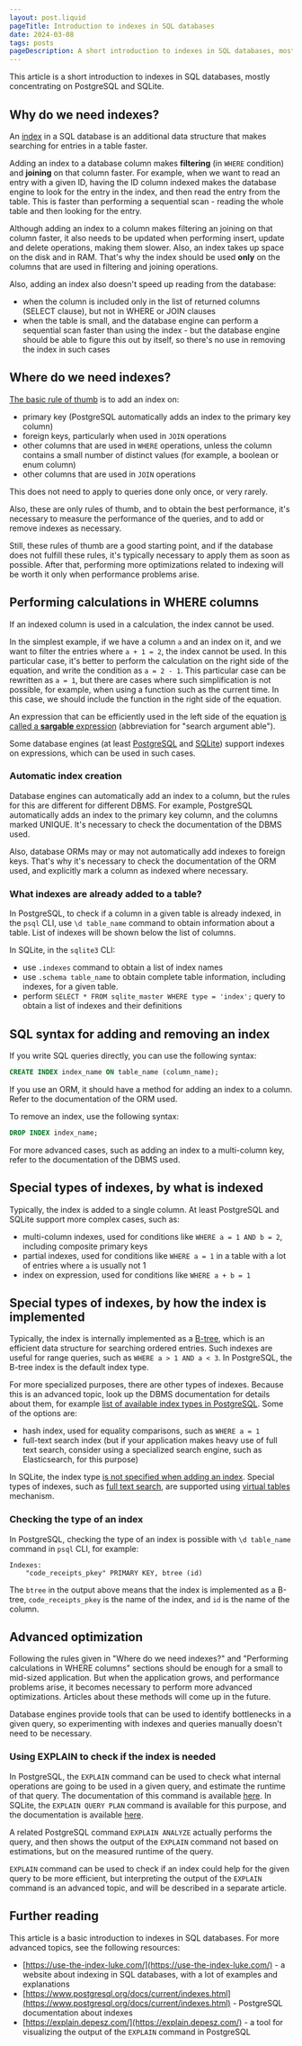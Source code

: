 ```yaml
---
layout: post.liquid
pageTitle: Introduction to indexes in SQL databases
date: 2024-03-08
tags: posts
pageDescription: A short introduction to indexes in SQL databases, mostly concentrating on PostgreSQL and SQLite.
---
```


This article is a short introduction to indexes in SQL databases, mostly concentrating on PostgreSQL and SQLite.

## Why do we need indexes?

An [index](https://en.wikipedia.org/wiki/Database_index) in a SQL database is an additional data structure that makes searching for entries in a table faster.

Adding an index to a database column makes **filtering** (in `WHERE` condition) and **joining** on that column faster. For example, when we want to read an entry with a given ID, having the ID column indexed makes the database engine to look for the entry in the index, and then read the entry from the table. This is faster than performing a sequential scan - reading the whole table and then looking for the entry.

Although adding an index to a column makes filtering an joining on that column faster, it also needs to be updated when performing insert, update and delete operations, making them slower. Also, an index takes up space on the disk and in RAM. That's why the index should be used **only** on the columns that are used in filtering and joining operations.

Also, adding an index also doesn't speed up reading from the database:
- when the column is included only in the list of returned columns (SELECT clause), but not in WHERE or JOIN clauses
- when the table is small, and the database engine can perform a sequential scan faster than using the index - but the database engine should be able to figure this out by itself, so there's no use in removing the index in such cases

## Where do we need indexes?

[The basic rule of thumb](https://dba.stackexchange.com/questions/31514/how-do-i-know-what-indexes-to-create-for-a-table) is to add an index on:
- primary key (PostgreSQL automatically adds an index to the primary key column)
- foreign keys, particularly when used in `JOIN` operations
- other columns that are used in `WHERE` operations, unless the column contains a small number of distinct values (for example, a boolean or enum column)
- other columns that are used in `JOIN` operations

This does not need to apply to queries done only once, or very rarely.

Also, these are only rules of thumb, and to obtain the best performance, it's necessary to measure the performance of the queries, and to add or remove indexes as necessary.

Still, these rules of thumb are a good starting point, and if the database does not fulfill these rules, it's typically necessary to apply them as soon as possible. After that, performing more optimizations related to indexing will be worth it only when performance problems arise.

## Performing calculations in WHERE columns

If an indexed column is used in a calculation, the index cannot be used.

In the simplest example, if we have a column `a` and an index on it, and we want to filter the entries where `a + 1 = 2`, the index cannot be used. In this particular case, it's better to perform the calculation on the right side of the equation, and write the condition as `a = 2 - 1`. This particular case can be rewritten as `a = 1`, but there are cases where such simplification is not possible, for example, when using a function such as the current time. In this case, we should include the function in the right side of the equation.

An expression that can be efficiently used in the left side of the equation [is called a **sargable** expression](https://en.wikipedia.org/wiki/Sargable) (abbreviation for "search argument able").

Some database engines (at least [PostgreSQL](https://www.postgresql.org/docs/current/indexes-expressional.html) and [SQLite](https://www.sqlite.org/lang_createindex.html)) support indexes on expressions, which can be used in such cases.

### Automatic index creation

Database engines can automatically add an index to a column, but the rules for this are different for different DBMS. For example, PostgreSQL automatically adds an index to the primary key column, and the columns marked UNIQUE. It's necessary to check the documentation of the DBMS used.

Also, database ORMs may or may not automatically add indexes to foreign keys. That's why it's necessary to check the documentation of the ORM used, and explicitly mark a column as indexed where necessary.

### What indexes are already added to a table?

In PostgreSQL, to check if a column in a given table is already indexed, in the `psql` CLI, use `\d table_name` command to obtain information about a table. List of indexes will be shown below the list of columns.

In SQLite, in the `sqlite3` CLI:
- use `.indexes` command to obtain a list of index names
- use `.schema table_name` to obtain complete table information, including indexes, for a given table.
- perform `SELECT * FROM sqlite_master WHERE type = 'index';` query to obtain a list of indexes and their definitions

## SQL syntax for adding and removing an index

If you write SQL queries directly, you can use the following syntax:

```sql
CREATE INDEX index_name ON table_name (column_name);
```

If you use an ORM, it should have a method for adding an index to a column. Refer to the documentation of the ORM used.

To remove an index, use the following syntax:

```sql
DROP INDEX index_name;
```

For more advanced cases, such as adding an index to a multi-column key, refer to the documentation of the DBMS used.

## Special types of indexes, by what is indexed

Typically, the index is added to a single column. At least PostgreSQL and SQLite support more complex cases, such as:
- multi-column indexes, used for conditions like `WHERE a = 1 AND b = 2`, including composite primary keys
- partial indexes, used for conditions like `WHERE a = 1` in a table with a lot of entries where `a` is usually not 1
- index on expression, used for conditions like `WHERE a + b = 1`

## Special types of indexes, by how the index is implemented

Typically, the index is internally implemented as a [B-tree](https://use-the-index-luke.com/sql/anatomy/the-tree), which is an efficient data structure for searching ordered entries. Such indexes are useful for range queries, such as `WHERE a > 1 AND a < 3`. In PostgreSQL, the B-tree index is the default index type.

For more specialized purposes, there are other types of indexes. Because this is an advanced topic, look up the DBMS documentation for details about them, for example [list of available index types in PostgreSQL](https://www.postgresql.org/docs/current/indexes-types.html). Some of the options are:
- hash index, used for equality comparisons, such as `WHERE a = 1`
- full-text search index (but if your application makes heavy use of full text search, consider using a specialized search engine, such as Elasticsearch, for this purpose)

In SQLite, the index type [is not specified when adding an index](https://www.sqlite.org/lang_createindex.html). Special types of indexes, such as [full text search](https://www.sqlite.org/fts5.html), are supported using [virtual tables](https://www.sqlite.org/vtab.html) mechanism.

### Checking the type of an index

In PostgreSQL, checking the type of an index is possible with `\d table_name` command in `psql` CLI, for example:

```
Indexes:
    "code_receipts_pkey" PRIMARY KEY, btree (id)
```

The `btree` in the output above means that the index is implemented as a B-tree, `code_receipts_pkey` is the name of the index, and `id` is the name of the column.

## Advanced optimization

Following the rules given in "Where do we need indexes?" and "Performing calculations in WHERE columns" sections should be enough for a small to mid-sized application. But when the application grows, and performance problems arise, it becomes necessary to perform more advanced optimizations. Articles about these methods will come up in the future.

Database engines provide tools that can be used to identify bottlenecks in a given query, so experimenting with indexes and queries manually doesn't need to be necessary.

### Using EXPLAIN to check if the index is needed

In PostgreSQL, the `EXPLAIN` command can be used to check what internal operations are going to be used in a given query, and estimate the runtime of that query. The documentation of this command is available [here](https://www.postgresql.org/docs/current/using-explain.html). In SQLite, the `EXPLAIN QUERY PLAN` command is available for this purpose, and the documentation is available [here](https://www.sqlite.org/eqp.html).

A related PostgreSQL command `EXPLAIN ANALYZE` actually performs the query, and then shows the output of the `EXPLAIN` command not based on estimations, but on the measured runtime of the query.

`EXPLAIN` command can be used to check if an index could help for the given query to be more efficient, but interpreting the output of the `EXPLAIN` command is an advanced topic, and will be described in a separate article.

## Further reading

This article is a basic introduction to indexes in SQL databases. For more advanced topics, see the following resources:

- [https://use-the-index-luke.com/](https://use-the-index-luke.com/) - a website about indexing in SQL databases, with a lot of examples and explanations
- [https://www.postgresql.org/docs/current/indexes.html](https://www.postgresql.org/docs/current/indexes.html) - PostgreSQL documentation about indexes
- [https://explain.depesz.com/](https://explain.depesz.com/) - a tool for visualizing the output of the `EXPLAIN` command in PostgreSQL
